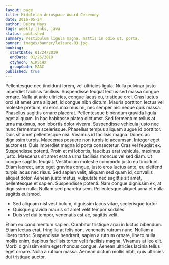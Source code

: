 ```yaml
---
layout: page
title: Middleton Aerospace Award Ceremony
date: 2016-05-24
author: Debra Mays
tags: weekly links, java
status: published
summary: Vestibulum ligula magna, mattis in odio ut, porta.
banner: images/banner/leisure-03.jpg
booking:
  startDate: 01/24/2019
  endDate: 01/26/2019
  ctyhocn: AIKSCHX
  groupCode: MAAC
published: true
---
```

Pellentesque nec tincidunt lorem, vel ultricies ligula. Nulla pulvinar justo imperdiet facilisis facilisis. Suspendisse feugiat lectus sed massa congue ornare. Nulla at ante ultricies, congue lacus eu, tristique orci. Cras luctus orci sit amet urna aliquet, id congue nibh dictum. Mauris porttitor, lectus vel molestie pretium, mi eros maximus mi, nec semper nisl neque quis massa. Phasellus sagittis ornare placerat. Pellentesque bibendum gravida ligula eget aliquam. In hac habitasse platea dictumst. Sed fermentum tellus at urna maximus, non lobortis dolor viverra. Suspendisse vehicula justo nec nunc fermentum scelerisque. Phasellus tempus aliquam augue id porttitor. Duis sit amet pellentesque nisi. Vivamus id facilisis magna. Donec ac dignissim turpis.
Maecenas posuere non turpis id accumsan. Integer eget auctor est. Duis imperdiet magna id porta consectetur. Cras vel feugiat ex. Suspendisse potenti. Proin et mi lobortis, faucibus erat vehicula, maximus justo. Maecenas sit amet erat a urna facilisis rhoncus vel sed diam. Ut congue sagittis feugiat. Vestibulum molestie commodo justo eu tincidunt. Etiam laoreet, ante eget gravida congue, justo eros luctus ante, eu eleifend turpis lacus nec risus. Sed sapien velit, aliquam sed quam id, convallis aliquet dolor. Aenean justo metus, vulputate nec sagittis sit amet, pellentesque et sapien. Suspendisse potenti. Nam congue dignissim ex, at dignissim nulla. Nullam sed pharetra sem. Pellentesque aliquet urna et nulla sagittis euismod.

* Sed aliquam nisl vestibulum, dignissim lacus vitae, scelerisque tortor
* Quisque gravida mauris sit amet velit tempor sodales
* Duis vel dui tempor, venenatis est ac, sagittis velit.

Etiam eu condimentum sapien. Curabitur tristique arcu in luctus bibendum. Etiam lectus erat, fringilla at felis non, venenatis rutrum nunc. Nullam a libero tortor. Suspendisse hendrerit, sapien a rutrum ornare, libero nulla mollis enim, dapibus facilisis tortor velit facilisis magna. Vivamus at leo elit. Morbi dignissim enim eget rhoncus congue. Aenean ultricies lacinia tellus eget ornare. Nulla a rutrum massa. Aenean dictum mollis nibh, quis ultricies dui tristique auctor.
